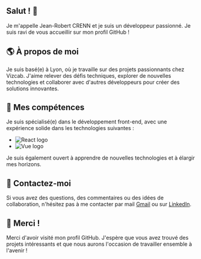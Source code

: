 ## Salut ! 👋
Je m'appelle Jean-Robert CRENN et je suis un développeur passionné. Je suis ravi de vous accueillir sur mon profil GitHub !

## 🌎 À propos de moi
Je suis basé(e) à Lyon, où je travaille sur des projets passionnants chez Vizcab. J'aime relever des défis techniques, explorer de nouvelles technologies et collaborer avec d'autres développeurs pour créer des solutions innovantes.

## 🚀 Mes compétences

Je suis spécialisé(e) dans le développement front-end, avec une expérience solide dans les technologies suivantes :

- ![React logo](https://img.shields.io/badge/-React-61DAFB?logo=react&logoColor=white&style=flat)
- ![Vue logo](https://img.shields.io/badge/Vue.js-35495E?logo=vuedotjs&logoColor=4FC08D)

Je suis également ouvert à apprendre de nouvelles technologies et à élargir mes horizons.

## 🤝 Contactez-moi

Si vous avez des questions, des commentaires ou des idées de collaboration, n'hésitez pas à me contacter par mail [Gmail](jr.crenn@gmail.com) ou sur [LinkedIn](https://www.linkedin.com/in/jrcrenn/).

## 🌟 Merci !

Merci d'avoir visité mon profil GitHub. J'espère que vous avez trouvé des projets intéressants et que nous aurons l'occasion de travailler ensemble à l'avenir !
